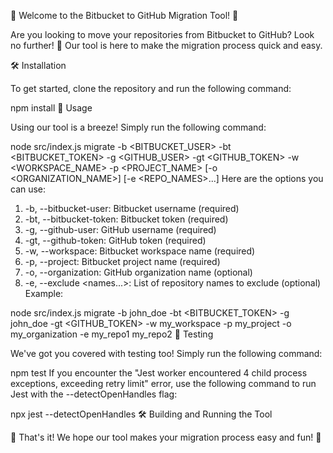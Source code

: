 🎉 Welcome to the Bitbucket to GitHub Migration Tool! 🚀

Are you looking to move your repositories from Bitbucket to GitHub? Look no further! 🙌 Our tool is here to make the migration process quick and easy.

🛠️ Installation

To get started, clone the repository and run the following command:

npm install
🚀 Usage

Using our tool is a breeze! Simply run the following command:

node src/index.js migrate -b <BITBUCKET_USER> -bt <BITBUCKET_TOKEN> -g <GITHUB_USER> -gt <GITHUB_TOKEN> -w <WORKSPACE_NAME> -p <PROJECT_NAME> [-o <ORGANIZATION_NAME>] [-e <REPO_NAMES>...]
Here are the options you can use:

1. -b, --bitbucket-user: Bitbucket username (required)
2. -bt, --bitbucket-token: Bitbucket token (required)
3. -g, --github-user: GitHub username (required)
4. -gt, --github-token: GitHub token (required)
5. -w, --workspace: Bitbucket workspace name (required)
6. -p, --project: Bitbucket project name (required)
7. -o, --organization: GitHub organization name (optional)
8. -e, --exclude <names...>: List of repository names to exclude (optional)
Example:

node src/index.js migrate -b john_doe -bt <BITBUCKET_TOKEN> -g john_doe -gt <GITHUB_TOKEN> -w my_workspace -p my_project -o my_organization -e my_repo1 my_repo2
🧪 Testing

We've got you covered with testing too! Simply run the following command:

npm test
If you encounter the "Jest worker encountered 4 child process exceptions, exceeding retry limit" error, use the following command to run Jest with the --detectOpenHandles flag:

npx jest --detectOpenHandles
🛠️ Building and Running the Tool

👋 That's it! We hope our tool makes your migration process easy and fun! 🎉
